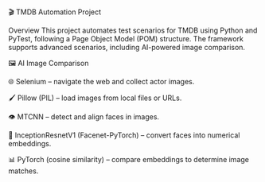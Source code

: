 🎬 TMDB Automation Project

Overview
This project automates test scenarios for TMDB using Python and PyTest, following a Page Object Model (POM) structure. 
The framework supports advanced scenarios, including AI-powered image comparison.

🖼️ AI Image Comparison

🌐 Selenium – navigate the web and collect actor images.

🖌️ Pillow (PIL) – load images from local files or URLs.

👁️ MTCNN – detect and align faces in images.

🤖 InceptionResnetV1 (Facenet-PyTorch) – convert faces into numerical embeddings.

📊 PyTorch (cosine similarity) – compare embeddings to determine image matches.

